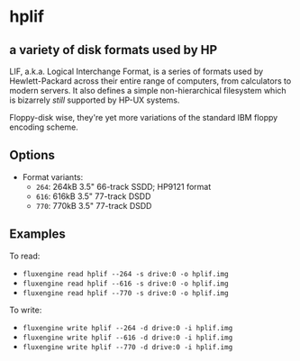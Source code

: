 hplif
====
## a variety of disk formats used by HP
<!-- This file is automatically generated. Do not edit. -->

LIF, a.k.a. Logical Interchange Format, is a series of formats used by
Hewlett-Packard across their entire range of computers, from calculators to
modern servers. It also defines a simple non-hierarchical filesystem which is
bizarrely _still_ supported by HP-UX systems.

Floppy-disk wise, they're yet more variations of the standard IBM floppy
encoding scheme.

## Options

  - Format variants:
      - `264`: 264kB 3.5" 66-track SSDD; HP9121 format
      - `616`: 616kB 3.5" 77-track DSDD
      - `770`: 770kB 3.5" 77-track DSDD

## Examples

To read:

  - `fluxengine read hplif --264 -s drive:0 -o hplif.img`
  - `fluxengine read hplif --616 -s drive:0 -o hplif.img`
  - `fluxengine read hplif --770 -s drive:0 -o hplif.img`

To write:

  - `fluxengine write hplif --264 -d drive:0 -i hplif.img`
  - `fluxengine write hplif --616 -d drive:0 -i hplif.img`
  - `fluxengine write hplif --770 -d drive:0 -i hplif.img`

